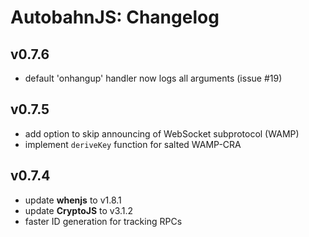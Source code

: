 # AutobahnJS: Changelog

## v0.7.6
 * default 'onhangup' handler now logs all arguments (issue #19)

## v0.7.5
 * add option to skip announcing of WebSocket subprotocol (WAMP)
 * implement `deriveKey` function for salted WAMP-CRA

## v0.7.4
 * update **whenjs** to v1.8.1
 * update **CryptoJS** to v3.1.2
 * faster ID generation for tracking RPCs
 
